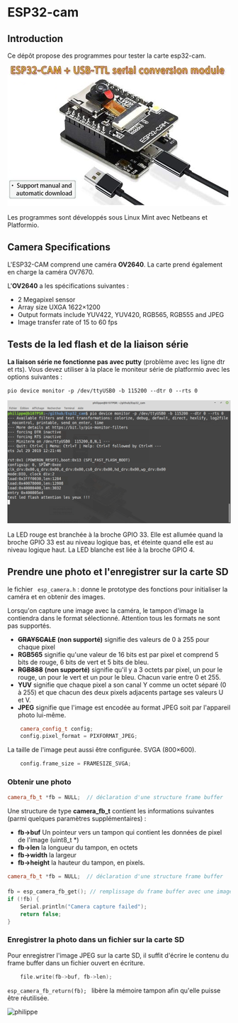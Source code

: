 ﻿# ESP32-cam

## Introduction
Ce dépôt propose des programmes pour tester la carte esp32-cam.

![ESP32-cam](/img/board_ESP32_cam.png)

Les programmes sont développés sous Linux Mint avec Netbeans et Platformio.

## Camera Specifications

L'ESP32-CAM comprend une caméra **OV2640**. La carte prend également en charge la caméra OV7670.

L'**OV2640** a les spécifications suivantes :

-   2 Megapixel sensor
-   Array size UXGA 1622×1200
-   Output formats include YUV422, YUV420, RGB565, RGB555 and JPEG
-   Image transfer rate of 15 to 60 fps

## Tests de la led flash et de la liaison série

**La liaison série ne fonctionne pas avec putty** (problème avec les ligne dtr et rts).
Vous devez utiliser à la place le moniteur série de platformio avec les options suivantes :
```
pio device monitor -p /dev/ttyUSB0 -b 115200 --dtr 0 --rts 0
```
![screen shot](/img/ESP32_cam_serial.png)

La LED rouge est branchée à la broche GPIO 33. Elle est allumée quand la broche GPIO 33 est au niveau logique bas, et éteinte quand elle est au niveau logique haut.
La LED blanche est liée à la broche GPIO 4.

## Prendre une photo et l'enregistrer sur la carte SD

le fichier ``` esp_camera.h``` : donne le prototype des fonctions pour initialiser la caméra et en obtenir des images.

Lorsqu'on  capture une image avec la caméra, le tampon d'image la contiendra dans le format sélectionné. Attention tous les formats ne sont pas supportés. 

 - **~~GRAYSCALE~~** **(non supporté)** signifie des valeurs de 0 à 255 pour chaque pixel 
 - **RGB565** signifie qu'une valeur de 16 bits est par pixel et comprend 5 bits de rouge, 6 bits de vert et 5 bits de bleu.  
 - **~~RGB888~~**  **(non supporté)** signifie qu'il y a 3 octets par pixel, un pour le rouge, un pour le vert et un pour le bleu. Chacun varie entre 0 et 255.  
 - **YUV** signifie que chaque pixel a son canal Y comme un octet séparé (0 à 255) et que chacun des deux pixels adjacents partage ses valeurs U et V. 
 -  **JPEG** signifie que l'image est encodée au format JPEG soit par l'appareil photo lui-même.
 
```cpp
	camera_config_t config;
	config.pixel_format = PIXFORMAT_JPEG;
```
La taille de l'image peut aussi être configurée. SVGA (800×600).
```cpp
	config.frame_size = FRAMESIZE_SVGA;
```
### Obtenir une photo

```cpp
camera_fb_t *fb = NULL;  // déclaration d'une structure frame buffer
```
Une structure de  type **camera_fb_t** contient les informations suivantes (parmi quelques paramètres supplémentaires) :  

 - **fb->buf** Un pointeur vers un tampon qui contient les données de pixel de l'image (uint8_t *) 
 - **fb->len** la longueur du tampon, en octets 
 - **fb->width** la largeur
 - **fb->height**  la hauteur du tampon, en pixels.

```cpp
camera_fb_t *fb = NULL;  // déclaration d'une structure frame buffer

fb = esp_camera_fb_get(); // remplissage du frame buffer avec une image
if (!fb) {
	Serial.println("Camera capture failed");
	return false;
}
```
### Enregistrer la photo dans un fichier sur la carte SD

Pour enregistrer l'image JPEG sur la carte SD, il suffit d'écrire le contenu du frame buffer dans un fichier ouvert en écriture.

```cpp
	file.write(fb->buf, fb->len);
```

```esp_camera_fb_return(fb); ``` libère la mémoire tampon afin qu'elle puisse être réutilisée.

![philippe](/img/picture7.jpg)
